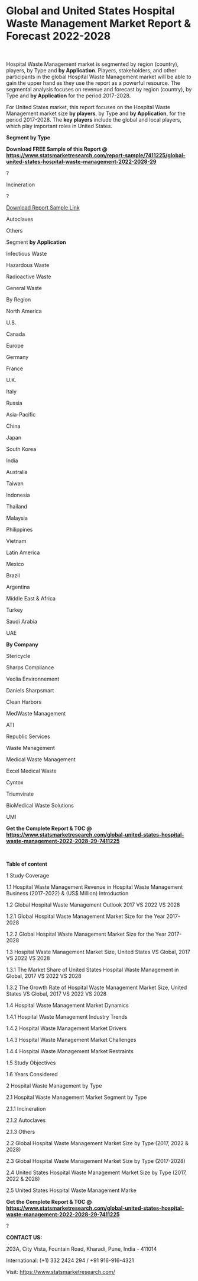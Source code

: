<h1>Global and United States Hospital Waste Management Market Report & Forecast 2022-2028</h1><br/><p>Hospital Waste Management market is segmented by region (country), players, by Type and <strong>by Application</strong>. Players, stakeholders, and other participants in the global Hospital Waste Management market will be able to gain the upper hand as they use the report as a powerful resource. The segmental analysis focuses on revenue and forecast by region (country), by Type and <strong>by Application</strong> for the period 2017-2028.</p>
 
 
 
 <p>For United States market, this report focuses on the Hospital Waste Management market size <strong>by players</strong>, by Type and <strong>by Application</strong>, for the period 2017-2028. The <strong>key players</strong> include the global and local players, which play important roles in United States.</p>
 
 
 
 <p><strong>Segment by Type</strong></p>
 
 
 
 <div><b>Download FREE Sample of this Report @ <a href="https://www.statsmarketresearch.com/download-free-sample/7411225/global-united-states-hospital-waste-management-2022-2028-29">https://www.statsmarketresearch.com/report-sample/7411225/global-united-states-hospital-waste-management-2022-2028-29</a></b></div>
 
 
 
 <p>? </p>
 
 
 
 <p>Incineration</p>
 
 
 
 <p>? </p>
 
 
 
 <p><a href="https://www.statsmarketresearch.com/download-free-sample/7411225/global-united-states-hospital-waste-management-2022-2028-29">Download Report Sample Link</a></p>
 
 
 
 <p>Autoclaves</p>
 
 
 
 <p>Others</p>
 
 
 
 <p>Segment <strong>by Application</strong></p>
 
 
 
 <p>Infectious Waste</p>
 
 
 
 <p>Hazardous Waste</p>
 
 
 
 <p>Radioactive Waste</p>
 
 
 
 <p>General Waste</p>
 
 
 
 <p>By Region</p>
 
 
 
 <p>North America</p>
 
 
 
 <p>U.S.</p>
 
 
 
 <p>Canada</p>
 
 
 
 <p>Europe</p>
 
 
 
 <p>Germany</p>
 
 
 
 <p>France</p>
 
 
 
 <p>U.K.</p>
 
 
 
 <p>Italy</p>
 
 
 
 <p>Russia</p>
 
 
 
 <p>Asia-Pacific</p>
 
 
 
 <p>China</p>
 
 
 
 <p>Japan</p>
 
 
 
 <p>South Korea</p>
 
 
 
 <p>India</p>
 
 
 
 <p>Australia</p>
 
 
 
 <p>Taiwan</p>
 
 
 
 <p>Indonesia</p>
 
 
 
 <p>Thailand</p>
 
 
 
 <p>Malaysia</p>
 
 
 
 <p>Philippines</p>
 
 
 
 <p>Vietnam</p>
 
 
 
 <p>Latin America</p>
 
 
 
 <p>Mexico</p>
 
 
 
 <p>Brazil</p>
 
 
 
 <p>Argentina</p>
 
 
 
 <p>Middle East & Africa</p>
 
 
 
 <p>Turkey</p>
 
 
 
 <p>Saudi Arabia</p>
 
 
 
 <p>UAE</p>
 
 
 
 <p><strong>By Company</strong></p>
 
 
 
 <p>Stericycle</p>
 
 
 
 <p>Sharps Compliance</p>
 
 
 
 <p>Veolia Environnement</p>
 
 
 
 <p>Daniels Sharpsmart</p>
 
 
 
 <p>Clean Harbors</p>
 
 
 
 <p>MedWaste Management</p>
 
 
 
 <p>ATI</p>
 
 
 
 <p>Republic Services</p>
 
 
 
 <p>Waste Management</p>
 
 
 
 <p>Medical Waste Management</p>
 
 
 
 <p>Excel Medical Waste</p>
 
 
 
 <p>Cyntox</p>
 
 
 
 <p>Triumvirate</p>
 
 
 
 <p>BioMedical Waste Solutions</p>
 
 
 
 <p>UMI</p>
 
 
 
 <div><b>Get the Complete Report & TOC @ <a href="https://www.statsmarketresearch.com/global-united-states-hospital-waste-management-2022-2028-29-7411225">https://www.statsmarketresearch.com/global-united-states-hospital-waste-management-2022-2028-29-7411225</a></b></div>
 
 
 
 <p><br />
 
 <b>Table of content</b></p>
 
 
 
 <p>1 Study Coverage<br />
 
 1.1 Hospital Waste Management Revenue in Hospital Waste Management Business (2017-2022) & (US$ Million) Introduction<br />
 
 1.2 Global Hospital Waste Management Outlook 2017 VS 2022 VS 2028<br />
 
 1.2.1 Global Hospital Waste Management Market Size for the Year 2017-2028<br />
 
 1.2.2 Global Hospital Waste Management Market Size for the Year 2017-2028<br />
 
 1.3 Hospital Waste Management Market Size, United States VS Global, 2017 VS 2022 VS 2028<br />
 
 1.3.1 The Market Share of United States Hospital Waste Management in Global, 2017 VS 2022 VS 2028<br />
 
 1.3.2 The Growth Rate of Hospital Waste Management Market Size, United States VS Global, 2017 VS 2022 VS 2028<br />
 
 1.4 Hospital Waste Management Market Dynamics<br />
 
 1.4.1 Hospital Waste Management Industry Trends<br />
 
 1.4.2 Hospital Waste Management Market Drivers<br />
 
 1.4.3 Hospital Waste Management Market Challenges<br />
 
 1.4.4 Hospital Waste Management Market Restraints<br />
 
 1.5 Study Objectives<br />
 
 1.6 Years Considered<br />
 
 2 Hospital Waste Management by Type<br />
 
 2.1 Hospital Waste Management Market Segment by Type<br />
 
 2.1.1 Incineration<br />
 
 2.1.2 Autoclaves<br />
 
 2.1.3 Others<br />
 
 2.2 Global Hospital Waste Management Market Size by Type (2017, 2022 & 2028)<br />
 
 2.3 Global Hospital Waste Management Market Size by Type (2017-2028)<br />
 
 2.4 United States Hospital Waste Management Market Size by Type (2017, 2022 & 2028)<br />
 
 2.5 United States Hospital Waste Management Marke</p>
 
 
 
 <div><b>Get the Complete Report & TOC @ <a href="https://www.statsmarketresearch.com/global-united-states-hospital-waste-management-2022-2028-29-7411225">https://www.statsmarketresearch.com/global-united-states-hospital-waste-management-2022-2028-29-7411225</a></b></div>
 
 
 
 <p>? </p>
 
 
 
 <p><b>CONTACT US:</b><br />
 
 203A, City Vista, Fountain Road, Kharadi, Pune, India - 411014<br />
 
 International: (+1) 332 2424 294 / +91 916-916-4321<br />
 
 Visit: <a href="https://www.statsmarketresearch.com/">https://www.statsmarketresearch.com/</a></p>